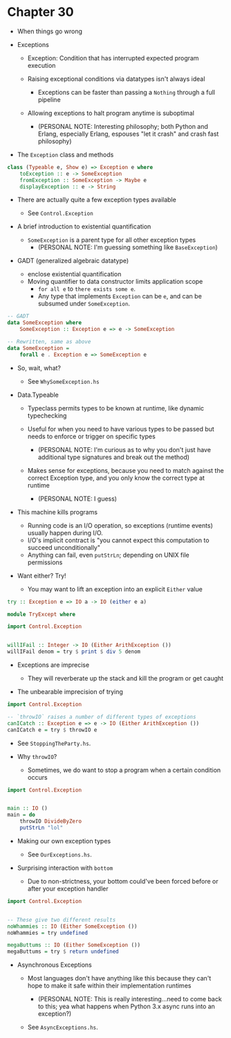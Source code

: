 # Chapter 30

- When things go wrong

- Exceptions
    - Exception: Condition that has interrupted expected program execution

    - Raising exceptional conditions via datatypes isn't always ideal
        - Exceptions can be faster than passing a `Nothing` through a full
          pipeline

    - Allowing exceptions to halt program anytime is suboptimal
        - (PERSONAL NOTE: Interesting philosophy; both Python and Erlang,
          especially Erlang, espouses "let it crash" and crash fast philosophy)

- The `Exception` class and methods

```haskell
class (Typeable e, Show e) => Exception e where
    toException :: e -> SomeException
    fromException :: SomeException -> Maybe e
    displayException :: e -> String
```

- There are actually quite a few exception types available
    - See `Control.Exception`

- A brief introduction to existential quantification
    - `SomeException` is a parent type for all other exception types
        - (PERSONAL NOTE: I'm guessing something like `BaseException`)

- GADT (generalized algebraic datatype)
    - enclose existential quantification
    - Moving quantifier to data constructor limits application scope
        - `for all e` to `there exists some e`.
        - Any type that implements `Exception` can be `e`, and can be subsumed
          under `SomeException`.

```haskell
-- GADT
data SomeException where
    SomeException :: Exception e => e -> SomeException

-- Rewritten, same as above
data SomeException =
    forall e . Exception e => SomeException e
```

- So, wait, what?
    - See `WhySomeException.hs`

- Data.Typeable
    - Typeclass permits types to be known at runtime, like dynamic typechecking
    - Useful for when you need to have various types to be passed but needs to
      enforce or trigger on specific types
        - (PERSONAL NOTE: I'm curious as to why you don't just have additional
          type signatures and break out the method)

    - Makes sense for exceptions, because you need to match against the correct
      Exception type, and you only know the correct type at runtime
        - (PERSONAL NOTE: I guess)

- This machine kills programs
    - Running code is an I/O operation, so exceptions (runtime events) usually
      happen during I/O.
    - I/O's implicit contract is "you cannot expect this computation to succeed
      unconditionally"
    - Anything can fail, even `putStrLn`; depending on UNIX file permissions

- Want either? Try!
    - You may want to lift an exception into an explicit `Either` value

```haskell
try :: Exception e => IO a -> IO (either e a)
```

```haskell
module TryExcept where

import Control.Exception


willIFail :: Integer -> IO (Either ArithException ())
willIFail denom = try $ print $ div 5 denom
```

- Exceptions are imprecise
    - They will reverberate up the stack and kill the program or get caught

- The unbearable imprecision of trying

```haskell
import Control.Exception

-- `throwIO` raises a number of different types of exceptions
canICatch :: Exception e => e -> IO (Either ArithException ())
canICatch e = try $ throwIO e
```

- See `StoppingTheParty.hs`.

- Why `throwIO`?
    - Sometimes, we do want to stop a program when a certain condition occurs

```haskell
import Control.Exception


main :: IO ()
main = do
    throwIO DivideByZero
    putStrLn "lol"
```

- Making our own exception types
    - See `OurExceptions.hs`.

- Surprising interaction with `bottom`
    - Due to non-strictness, your bottom could've been forced before or after
      your exception handler

```haskell
import Control.Exception


-- These give two different results
noWhammies :: IO (Either SomeException ())
noWhammies = try undefined

megaButtums :: IO (Either SomeException ())
megaButtums = try $ return undefined
```

- Asynchronous Exceptions
    - Most languages don't have anything like this because they can't hope to
      make it safe within their implementation runtimes
        - (PERSONAL NOTE: This is really interesting...need to come back to
          this; yea what happens when Python 3.x async runs into an exception?)

    - See `AsyncExceptions.hs`.
